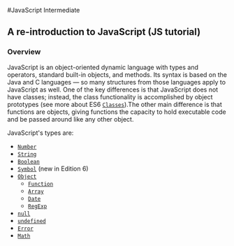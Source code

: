 #JavaScript Intermediate

## A re-introduction to JavaScript (JS tutorial)

### Overview

JavaScript is an object-oriented dynamic language with types and operators, standard built-in objects, and methods. Its syntax is based on the Java and C languages — so many structures from those languages apply to JavaScript as well. One of the key differences is that JavaScript does not have classes; instead, the class functionality is accomplished by object prototypes (see more about ES6 [`Classes`](https://developer.mozilla.org/en-US/docs/Web/JavaScript/Reference/Classes)).The other main difference is that functions are objects, giving functions the capacity to hold executable code and be passed around like any other object.

JavaScript's types are:

- [`Number`](https://developer.mozilla.org/en-US/docs/Web/JavaScript/Reference/Global_Objects/Number)
- [`String`](https://developer.mozilla.org/en-US/docs/Web/JavaScript/Reference/Global_Objects/String)
- [`Boolean`](https://developer.mozilla.org/en-US/docs/Web/JavaScript/Reference/Global_Objects/Boolean)
- [`Symbol`](https://developer.mozilla.org/en-US/docs/Web/JavaScript/Reference/Global_Objects/Symbol) (new in Edition 6)
- [`Object`](https://developer.mozilla.org/en-US/docs/Web/JavaScript/Reference/Global_Objects/Object)
  - [`Function`](https://developer.mozilla.org/en-US/docs/Web/JavaScript/Reference/Global_Objects/Function)
  - [`Array`](https://developer.mozilla.org/en-US/docs/Web/JavaScript/Reference/Global_Objects/Array)
  - [`Date`](https://developer.mozilla.org/en-US/docs/Web/JavaScript/Reference/Global_Objects/Date)
  - [`RegExp`](https://developer.mozilla.org/en-US/docs/Web/JavaScript/Reference/Global_Objects/RegExp)
- [`null`](https://developer.mozilla.org/en-US/docs/Web/JavaScript/Reference/Global_Objects/null)
- [`undefined`](https://developer.mozilla.org/en-US/docs/Web/JavaScript/Reference/Global_Objects/undefined)
- [`Error`](https://developer.mozilla.org/en-US/docs/Web/JavaScript/Reference/Global_Objects/Error)
- [`Math`](https://developer.mozilla.org/zh-CN/docs/Web/JavaScript/Reference/Global_Objects/Math)


